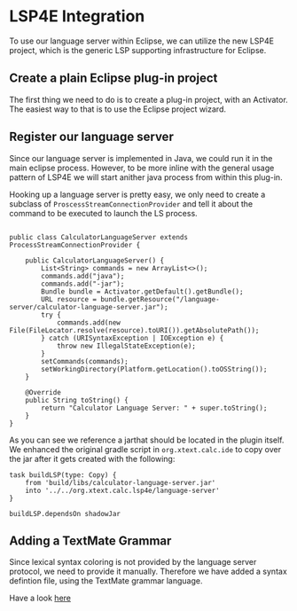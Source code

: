 # LSP4E Integration

To use our language server within Eclipse, we can utilize the new LSP4E project, which is the generic LSP supporting infrastructure for Eclipse.

## Create a plain Eclipse plug-in project

The first thing we need to do is to create a plug-in project, with an Activator. The easiest way to that is to use the Eclipse project wizard.

## Register our language server

Since our language server is implemented in Java, we could run it in the main eclipse process. However, to be more inline with the general usage pattern of LSP4E we will start anither java process from within this plug-in.

Hooking up a language server is pretty easy, we only need to create a subclass of `ProscessStreamConnectionProvider` and tell it about the command to be executed to launch the LS process.

```{Java}

public class CalculatorLanguageServer extends ProcessStreamConnectionProvider {

	public CalculatorLanguageServer() {
		List<String> commands = new ArrayList<>();
		commands.add("java");
		commands.add("-jar");
		Bundle bundle = Activator.getDefault().getBundle();
		URL resource = bundle.getResource("/language-server/calculator-language-server.jar");
		try {
			commands.add(new File(FileLocator.resolve(resource).toURI()).getAbsolutePath());
		} catch (URISyntaxException | IOException e) {
			throw new IllegalStateException(e);
		}
		setCommands(commands);
		setWorkingDirectory(Platform.getLocation().toOSString());
	}

	@Override
	public String toString() {
		return "Calculator Language Server: " + super.toString();
	}
}

```

As you can see we reference a jarthat should be located in the plugin itself. We enhanced the original gradle script in `org.xtext.calc.ide` to copy over the jar after it gets created with the following:

```{Gradle}
task buildLSP(type: Copy) {
	from 'build/libs/calculator-language-server.jar'
	into '../../org.xtext.calc.lsp4e/language-server'
}

buildLSP.dependsOn shadowJar
```

## Adding a TextMate Grammar

Since lexical syntax coloring is not provided by the language server protocol, we need to provide it manually. Therefore we have added a syntax defintion file, using the TextMate grammar language.

Have a look [here](org.xtext.calc.lsp4e/syntaxes/calc.tmLanguage.json)